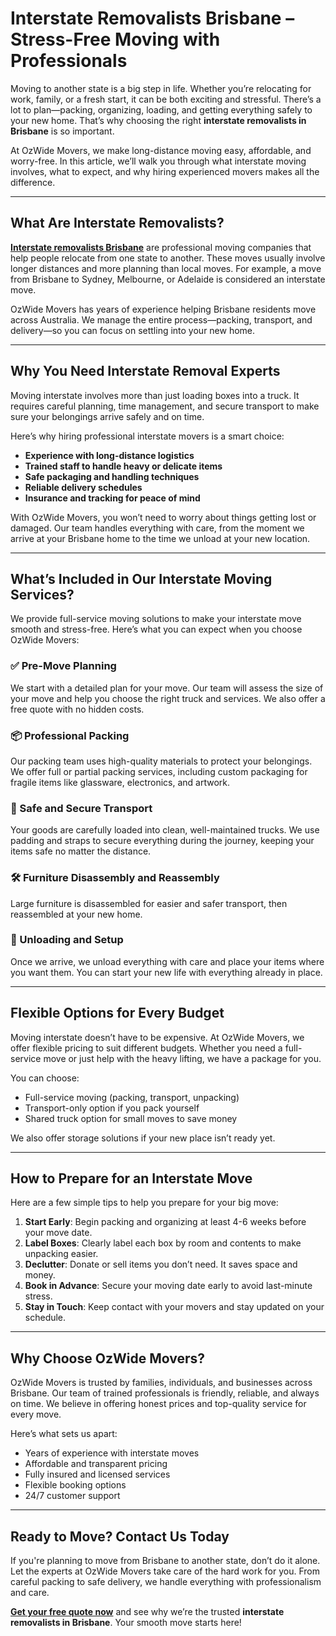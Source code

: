 # Interstate Removalists Brisbane – Stress-Free Moving with Professionals

Moving to another state is a big step in life. Whether you’re relocating for work, family, or a fresh start, it can be both exciting and stressful. There’s a lot to plan—packing, organizing, loading, and getting everything safely to your new home. That’s why choosing the right **interstate removalists in Brisbane** is so important.

At OzWide Movers, we make long-distance moving easy, affordable, and worry-free. In this article, we’ll walk you through what interstate moving involves, what to expect, and why hiring experienced movers makes all the difference.

---

## What Are Interstate Removalists?

[**Interstate removalists Brisbane**](https://ozwidemovers.com/local-removalists/brisbane-removalist) are professional moving companies that help people relocate from one state to another. These moves usually involve longer distances and more planning than local moves. For example, a move from Brisbane to Sydney, Melbourne, or Adelaide is considered an interstate move.

OzWide Movers has years of experience helping Brisbane residents move across Australia. We manage the entire process—packing, transport, and delivery—so you can focus on settling into your new home.

---

## Why You Need Interstate Removal Experts

Moving interstate involves more than just loading boxes into a truck. It requires careful planning, time management, and secure transport to make sure your belongings arrive safely and on time.

Here’s why hiring professional interstate movers is a smart choice:

- **Experience with long-distance logistics**  
- **Trained staff to handle heavy or delicate items**  
- **Safe packaging and handling techniques**  
- **Reliable delivery schedules**  
- **Insurance and tracking for peace of mind**  

With OzWide Movers, you won’t need to worry about things getting lost or damaged. Our team handles everything with care, from the moment we arrive at your Brisbane home to the time we unload at your new location.

---

## What’s Included in Our Interstate Moving Services?

We provide full-service moving solutions to make your interstate move smooth and stress-free. Here’s what you can expect when you choose OzWide Movers:

### ✅ Pre-Move Planning  
We start with a detailed plan for your move. Our team will assess the size of your move and help you choose the right truck and services. We also offer a free quote with no hidden costs.

### 📦 Professional Packing  
Our packing team uses high-quality materials to protect your belongings. We offer full or partial packing services, including custom packaging for fragile items like glassware, electronics, and artwork.

### 🚛 Safe and Secure Transport  
Your goods are carefully loaded into clean, well-maintained trucks. We use padding and straps to secure everything during the journey, keeping your items safe no matter the distance.

### 🛠️ Furniture Disassembly and Reassembly  
Large furniture is disassembled for easier and safer transport, then reassembled at your new home.

### 🧳 Unloading and Setup  
Once we arrive, we unload everything with care and place your items where you want them. You can start your new life with everything already in place.

---

## Flexible Options for Every Budget

Moving interstate doesn’t have to be expensive. At OzWide Movers, we offer flexible pricing to suit different budgets. Whether you need a full-service move or just help with the heavy lifting, we have a package for you.

You can choose:
- Full-service moving (packing, transport, unpacking)  
- Transport-only option if you pack yourself  
- Shared truck option for small moves to save money  

We also offer storage solutions if your new place isn’t ready yet.

---

## How to Prepare for an Interstate Move

Here are a few simple tips to help you prepare for your big move:

1. **Start Early**: Begin packing and organizing at least 4-6 weeks before your move date.  
2. **Label Boxes**: Clearly label each box by room and contents to make unpacking easier.  
3. **Declutter**: Donate or sell items you don’t need. It saves space and money.  
4. **Book in Advance**: Secure your moving date early to avoid last-minute stress.  
5. **Stay in Touch**: Keep contact with your movers and stay updated on your schedule.

---

## Why Choose OzWide Movers?

OzWide Movers is trusted by families, individuals, and businesses across Brisbane. Our team of trained professionals is friendly, reliable, and always on time. We believe in offering honest prices and top-quality service for every move.

Here’s what sets us apart:
- Years of experience with interstate moves  
- Affordable and transparent pricing  
- Fully insured and licensed services  
- Flexible booking options  
- 24/7 customer support  

---

## Ready to Move? Contact Us Today

If you're planning to move from Brisbane to another state, don’t do it alone. Let the experts at OzWide Movers take care of the hard work for you. From careful packing to safe delivery, we handle everything with professionalism and care.

[**Get your free quote now**](https://ozwidemovers.com/get-a-quote) and see why we’re the trusted **interstate removalists in Brisbane**. Your smooth move starts here!
